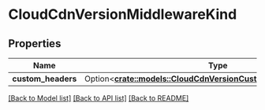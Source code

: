 # CloudCdnVersionMiddlewareKind

## Properties

Name | Type | Description | Notes
------------ | ------------- | ------------- | -------------
**custom_headers** | Option<[**crate::models::CloudCdnVersionCustomHeadersMiddleware**](CloudCdnVersionCustomHeadersMiddleware.md)> |  | [optional]

[[Back to Model list]](../README.md#documentation-for-models) [[Back to API list]](../README.md#documentation-for-api-endpoints) [[Back to README]](../README.md)


